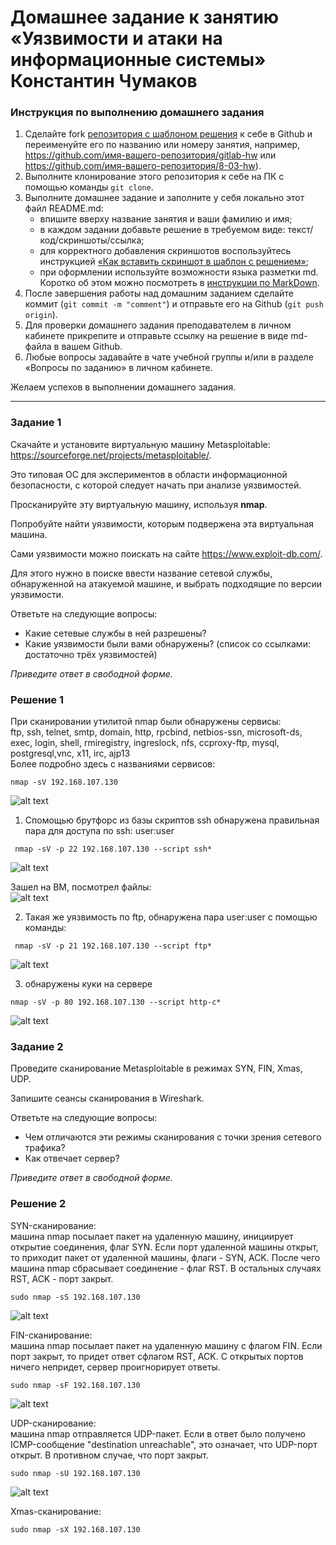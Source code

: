 # Домашнее задание к занятию «Уязвимости и атаки на информационные системы» Константин Чумаков

### Инструкция по выполнению домашнего задания

1. Сделайте fork [репозитория c шаблоном решения](https://github.com/netology-code/sys-pattern-homework) к себе в Github и переименуйте его по названию или номеру занятия, например, https://github.com/имя-вашего-репозитория/gitlab-hw или https://github.com/имя-вашего-репозитория/8-03-hw).
2. Выполните клонирование этого репозитория к себе на ПК с помощью команды `git clone`.
3. Выполните домашнее задание и заполните у себя локально этот файл README.md:
   - впишите вверху название занятия и ваши фамилию и имя;
   - в каждом задании добавьте решение в требуемом виде: текст/код/скриншоты/ссылка;
   - для корректного добавления скриншотов воспользуйтесь инструкцией [«Как вставить скриншот в шаблон с решением»](https://github.com/netology-code/sys-pattern-homework/blob/main/screen-instruction.md);
   - при оформлении используйте возможности языка разметки md. Коротко об этом можно посмотреть в [инструкции по MarkDown](https://github.com/netology-code/sys-pattern-homework/blob/main/md-instruction.md).
4. После завершения работы над домашним заданием сделайте коммит (`git commit -m "comment"`) и отправьте его на Github (`git push origin`).
5. Для проверки домашнего задания преподавателем в личном кабинете прикрепите и отправьте ссылку на решение в виде md-файла в вашем Github.
6. Любые вопросы задавайте в чате учебной группы и/или в разделе «Вопросы по заданию» в личном кабинете.

Желаем успехов в выполнении домашнего задания.

------

### Задание 1

Скачайте и установите виртуальную машину Metasploitable: https://sourceforge.net/projects/metasploitable/.

Это типовая ОС для экспериментов в области информационной безопасности, с которой следует начать при анализе уязвимостей.

Просканируйте эту виртуальную машину, используя **nmap**.

Попробуйте найти уязвимости, которым подвержена эта виртуальная машина.

Сами уязвимости можно поискать на сайте https://www.exploit-db.com/.

Для этого нужно в поиске ввести название сетевой службы, обнаруженной на атакуемой машине, и выбрать подходящие по версии уязвимости.

Ответьте на следующие вопросы:

- Какие сетевые службы в ней разрешены?
- Какие уязвимости были вами обнаружены? (список со ссылками: достаточно трёх уязвимостей)
  
*Приведите ответ в свободной форме.*     

### Решение 1   
При сканировании утилитой nmap были обнаружены сервисы:   
ftp, ssh, telnet, smtp, domain, http, rpcbind, netbios-ssn, microsoft-ds, exec, login, shell, rmiregistry, ingreslock, nfs, ccproxy-ftp, mysql, postgresql,vnc, x11, irc, ajp13   
Более подробно здесь с названиями сервисов:   
```
nmap -sV 192.168.107.130
```

![alt text](https://github.com/BudyGun/uyazvimost-pc/blob/main/images/sec3.png)

1) Спомощью брутфорс из базы скриптов ssh обнаружена правильная пара для доступа по ssh:  user:user      
```
 nmap -sV -p 22 192.168.107.130 --script ssh*     
```
![alt text](https://github.com/BudyGun/uyazvimost-pc/blob/main/images/sec10.png)   

Зашел на ВМ, посмотрел файлы:   
![alt text](https://github.com/BudyGun/uyazvimost-pc/blob/main/images/sec11.png)    

2) Такая же уязвимость по ftp, обнаружена пара user:user с помощью команды:   
```
 nmap -sV -p 21 192.168.107.130 --script ftp*     
```
![alt text](https://github.com/BudyGun/uyazvimost-pc/blob/main/images/sec12.png)    

3) обнаружены куки на сервере
```
nmap -sV -p 80 192.168.107.130 --script http-c*
```
![alt text](https://github.com/BudyGun/uyazvimost-pc/blob/main/images/sec30.png)   

### Задание 2

Проведите сканирование Metasploitable в режимах SYN, FIN, Xmas, UDP.

Запишите сеансы сканирования в Wireshark.

Ответьте на следующие вопросы:

- Чем отличаются эти режимы сканирования с точки зрения сетевого трафика?
- Как отвечает сервер?

*Приведите ответ в свободной форме.*

### Решение 2    

SYN-сканирование:   
машина nmap посылает пакет на удаленную машину, инициирует открытие соединения, флаг SYN. Если порт удаленной машины открыт, то приходит пакет от удаленной машины, флаги - SYN, ACK. После чего машина nmap сбрасывает соединение - флаг RST. В остальных случаях RST, ACK - порт закрыт.

```
sudo nmap -sS 192.168.107.130
```
![alt text](https://github.com/BudyGun/uyazvimost-pc/blob/main/images/sec200.png)  

FIN-сканирование:   
машина nmap посылает пакет на удаленную машину с флагом FIN. Если порт закрыт, то придет ответ сфлагом RST, ACK. С открытых портов ничего непридет, сервер проигнорирует ответы.
```
sudo nmap -sF 192.168.107.130
```
![alt text](https://github.com/BudyGun/uyazvimost-pc/blob/main/images/sec201.png)  

UDP-сканирование:   
машина nmap отправляется UDP-пакет. Если в ответ было получено ICMP-сообщение "destination unreachable", это означает, что UDP-порт открыт. В противном случае, что порт закрыт.
```
sudo nmap -sU 192.168.107.130
```
![alt text](https://github.com/BudyGun/uyazvimost-pc/blob/main/images/sec204.png)  

Xmas-сканирование:
```
sudo nmap -sX 192.168.107.130
```





